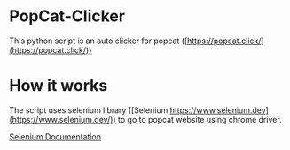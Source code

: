 # PopCat-Clicker


This python script is an auto clicker for popcat ([https://popcat.click/](https://popcat.click/))

# How it works

The script uses selenium library ([Selenium https://www.selenium.dev](https://www.selenium.dev/)) to go to popcat website using chrome driver.

[Selenium Documentation](https://www.selenium.dev/documentation/)
